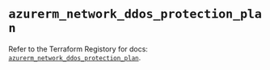 # `azurerm_network_ddos_protection_plan`

Refer to the Terraform Registory for docs: [`azurerm_network_ddos_protection_plan`](https://www.terraform.io/docs/providers/azurerm/r/network_ddos_protection_plan).
